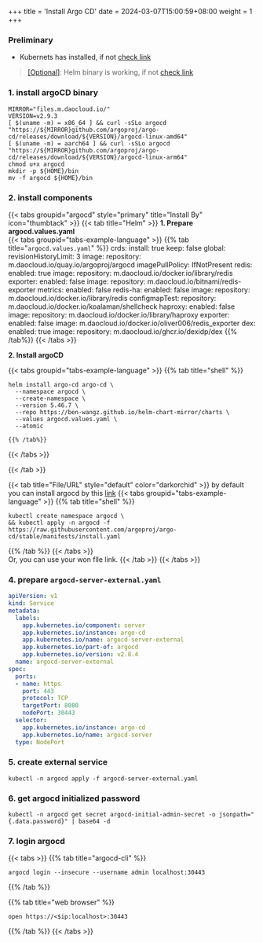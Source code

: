 +++
title = 'Install Argo CD'
date = 2024-03-07T15:00:59+08:00
weight = 1
+++

### Preliminary
- Kubernets has installed, if not [check link](kubernetes/command/install/index.html)
> [[Optional]](): Helm binary is working, if not [check link](/kubernetes/helm/helm_chart/index.html)

### 1. install argoCD binary
```shell
MIRROR="files.m.daocloud.io/"
VERSION=v2.9.3
[ $(uname -m) = x86_64 ] && curl -sSLo argocd "https://${MIRROR}github.com/argoproj/argo-cd/releases/download/${VERSION}/argocd-linux-amd64"
[ $(uname -m) = aarch64 ] && curl -sSLo argocd "https://${MIRROR}github.com/argoproj/argo-cd/releases/download/${VERSION}/argocd-linux-arm64"
chmod u+x argocd
mkdir -p ${HOME}/bin
mv -f argocd ${HOME}/bin
```

### 2. install components

{{< tabs groupid="argocd" style="primary" title="Install By" icon="thumbtack" >}}
{{< tab title="Helm" >}}
  <a><b>1. Prepare argocd.values.yaml</b></a> <br/>
  {{< tabs groupid="tabs-example-language" >}}
    {{% tab title="`argocd.values.yaml`" %}}
    crds:
      install: true
      keep: false
    global:
      revisionHistoryLimit: 3
      image:
        repository: m.daocloud.io/quay.io/argoproj/argocd
        imagePullPolicy: IfNotPresent
    redis:
      enabled: true
      image:
        repository: m.daocloud.io/docker.io/library/redis
      exporter:
        enabled: false
        image:
          repository: m.daocloud.io/bitnami/redis-exporter
      metrics:
        enabled: false
    redis-ha:
      enabled: false
      image:
        repository: m.daocloud.io/docker.io/library/redis
      configmapTest:
        repository: m.daocloud.io/docker.io/koalaman/shellcheck
      haproxy:
        enabled: false
        image:
          repository: m.daocloud.io/docker.io/library/haproxy
      exporter:
        enabled: false
        image: m.daocloud.io/docker.io/oliver006/redis_exporter
    dex:
      enabled: true
      image:
        repository: m.daocloud.io/ghcr.io/dexidp/dex
    {{% /tab%}}
  {{< /tabs >}}

  <a><b>2. Install argoCD </b></a><br/>

  {{< tabs groupid="tabs-example-language" >}}
    {{% tab title="shell" %}}

    helm install argo-cd argo-cd \
      --namespace argocd \
      --create-namespace \
      --version 5.46.7 \
      --repo https://ben-wangz.github.io/helm-chart-mirror/charts \
      --values argocd.values.yaml \
      --atomic

    {{% /tab%}}
  {{< /tabs >}}

{{< /tab >}}

{{< tab title="File/URL" style="default" color="darkorchid" >}}
  by default you can install argocd by this <a href="https://raw.githubusercontent.com/argoproj/argo-cd/stable/manifests/install.yaml">link</a>
  {{< tabs groupid="tabs-example-language" >}}
  {{% tab title="shell" %}}
  ```shell
  kubectl create namespace argocd \
  && kubectl apply -n argocd -f https://raw.githubusercontent.com/argoproj/argo-cd/stable/manifests/install.yaml
  ```
  {{% /tab %}}
  {{< /tabs >}}
  </br>
  Or, you can use your won flle link.
{{< /tab >}}
{{< /tabs >}}



### 4. prepare `argocd-server-external.yaml`
```yaml
apiVersion: v1
kind: Service
metadata:
  labels:
    app.kubernetes.io/component: server
    app.kubernetes.io/instance: argo-cd
    app.kubernetes.io/name: argocd-server-external
    app.kubernetes.io/part-of: argocd
    app.kubernetes.io/version: v2.8.4
  name: argocd-server-external
spec:
  ports:
  - name: https
    port: 443
    protocol: TCP
    targetPort: 8080
    nodePort: 30443
  selector:
    app.kubernetes.io/instance: argo-cd
    app.kubernetes.io/name: argocd-server
  type: NodePort
```


### 5. create external service
```shell
kubectl -n argocd apply -f argocd-server-external.yaml
```

### 6. get argocd initialized password
```shell
kubectl -n argocd get secret argocd-initial-admin-secret -o jsonpath="{.data.password}" | base64 -d
```

### 7. login argocd

{{< tabs >}}
{{% tab title="argocd-cli" %}}
```shell
argocd login --insecure --username admin localhost:30443
```
{{% /tab  %}}

{{% tab title="web browser" %}}
```text
open https://<$ip:localhost>:30443
```
{{% /tab  %}}
{{< /tabs >}}